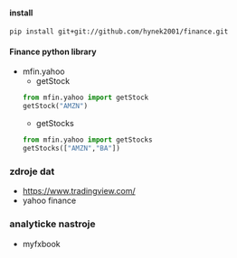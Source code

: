 #### install
```
pip install git+git://github.com/hynek2001/finance.git
```
#### Finance python library
* mfin.yahoo  
  * getStock
  ```python
  from mfin.yahoo import getStock
  getStock("AMZN")
  ```        
  * getStocks  
  ```python
  from mfin.yahoo import getStocks
  getStocks(["AMZN","BA"])
  ```
  
  
### zdroje dat
* https://www.tradingview.com/
* yahoo finance 

### analyticke nastroje 
* myfxbook